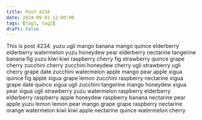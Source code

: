 ```yaml
---
title: Post 4234
date: 2024-09-01 12:00:00
tags: [tag1, tag2]
draft: false
---
```

This is post 4234.
yuzu
ugli
mango
banana
mango
quince
elderberry
elderberry
watermelon
yuzu
honeydew
pear
elderberry
nectarine
tangerine
banana
fig
yuzu
kiwi
kiwi
raspberry
cherry
fig
strawberry
quince
grape
cherry
zucchini
cherry
zucchini
honeydew
cherry
ugli
strawberry
ugli
cherry
grape
date
zucchini
watermelon
apple
mango
pear
apple
xigua
quince
fig
apple
xigua
grape
lemon
zucchini
raspberry
nectarine
xigua
grape
date
quince
xigua
ugli
zucchini
tangerine
mango
honeydew
xigua
pear
xigua
ugli
strawberry
yuzu
watermelon
raspberry
elderberry
elderberry
raspberry
apple
honeydew
raspberry
banana
nectarine
pear
apple
yuzu
lemon
lemon
pear
mango
grape
grape
raspberry
nectarine
orange
watermelon
kiwi
kiwi
apple
nectarine
quince
watermelon
cherry
